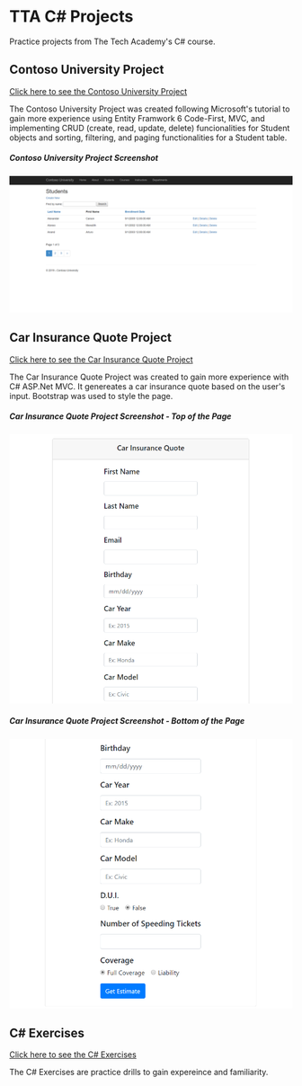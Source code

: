# TTA C# Projects
Practice projects from The Tech Academy's C# course.

## Contoso University Project
[Click here to see the Contoso University Project](https://github.com/rbmanez/TTA-C-Sharp-Projects/tree/master/ContosoUniversity/ContosoUniversity)

The Contoso University Project was created following Microsoft's tutorial to gain more experience using Entity Framwork 6 Code-First, MVC, and implementing CRUD (create, read, update, delete) funcionalities for Student objects and sorting, filtering, and paging functionalities for a Student table.

##### Contoso University Project Screenshot
![screenshot](screenshots/pic1.png)

## Car Insurance Quote Project
[Click here to see the Car Insurance Quote Project](https://github.com/rbmanez/TTA-C-Sharp-Projects/tree/master/CarInsuranceQuote)

The Car Insurance Quote Project was created to gain more experience with C# ASP.Net MVC. It genereates a car insurance quote based on the user's input. Bootstrap was used to style the page. 

##### Car Insurance Quote Project Screenshot - Top of the Page
![screenshot](screenshots/pic2.png)

##### Car Insurance Quote Project Screenshot - Bottom of the Page
![screenshot](screenshots/pic3.png)

## C# Exercises
[Click here to see the C# Exercises](https://github.com/rbmanez/TTA-C-Sharp-Projects/tree/master/C-Sharp-Exercises)

The C# Exercises are practice drills to gain expereince and familiarity.
